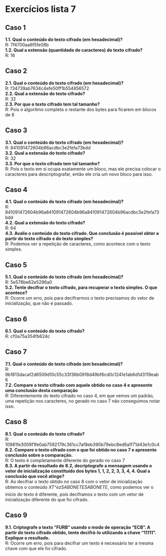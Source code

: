 
# Exercícios lista 7

## Caso 1
**1.1. Qual o conteúdo do texto cifrado (em hexadecimal)?**  
R: 7f4700aa6f5fe08b  
**1.2. Qual a extensão (quantidade de caracteres) do texto cifrado?**  
R: 16  

## Caso 2
**2.1. Qual o conteúdo do texto cifrado (em hexadecimal)?**  
R: f34739ab7634c4efe50ff1b554856572  
**2.2. Qual a extensão do texto cifrado?**  
R: 32  
**2.3. Por que o texto cifrado tem tal tamanho?**  
R: Pois o algoritmo completa o restante dos bytes para ficarem em blocos de 8  

## Caso 3
**3.1. Qual o conteúdo do texto cifrado (em hexadecimal)?**  
R: 841091472604b96acdbc3e2fefa73bdd  
**3.2. Qual a extensão do texto cifrado?**  
R: 32  
**3.3. Por que o texto cifrado tem tal tamanho?**  
R: Pois o texto em sí ocupa exatamente um bloco, mas ele precisa colocar o caracteres para descriptografar, então ele cria um novo bloco para isso.  

## Caso 4
**4.1. Qual o conteúdo do texto cifrado (em hexadecimal)?**  
R: 841091472604b96a841091472604b96a841091472604b96acdbc3e2fefa73bdd   
**4.2. Qual a extensão do texto cifrado?**  
R: 64  
**4.3. Avalie o conteúdo do texto cifrado. Que conclusão é possível obter a partir do texto cifrado e do texto simples?**  
R: Podemos ver a repetição de caracteres, como acontece com o texto simples.  

## Caso 5
**5.1. Qual o conteúdo do texto cifrado (em hexadecimal)?**  
R: 5e578be62e5296a0  
**5.2. Tente decifrar o texto cifrado, para recuperar o texto simples. O que acontece?**  
R: Ocorre um erro, pois para decifrarmos o texto precisamos do vetor de inicialização, que não é passado.  

## Caso 6
**6.1. Qual o conteúdo do texto cifrado?**  
R: cf0a75a354fb624c  

## Caso 7
**7.1. Qual o conteúdo do texto cifrado (em hexadecimal)?**  
R: 9b1813dacaf2d6509d10c55c33f36b0918d49bf6cd0c1241e1ab6d1d3119eab6  
**7.2. Compare o texto cifrado com aquele obtido no caso 4 e apresente uma conclusão desta comparação**  
R: Diferentemente do texto cifrado no caso 4, em que vemos um padrão, uma repetição nos caracteres, no gerado no caso 7 não conseguimos notar isso.   

## Caso 8
**8.1. Qual o conteúdo do texto cifrado?**  
R: 10981fe3009f1fe0ab7592179c361cc7af8eb390b79ebc8ed6a1f71d43e1c0c4  
**8.2. Compare o texto cifrado com o que foi obtido no caso 7 e apresente conclusão sobre a comparação.**  
R: O texto é completamente diferente do gerado no caso 7  
**8.3. A partir do resultado de 8.2, decriptografe a mensagem usando o vetor de inicialização constituído dos bytes 1, 1,
2, 2, 3, 3, 4, 4. Qual a conclusão que você atinge?**  
R: Ao decifrar o texto obtido no caso 8 com o vetor de inicialização obtemos o conteúdo *XT^ezSABONETESABONETE*, como podemos ver o início do texto é diferente, pois deciframos o texto com um vetor de inicialização diferente do que foi cifrado.  

## Caso 9
**9.1. Criptografe o texto “FURB” usando o modo de operação “ECB”. A partir do texto cifrado obtido, tente decifrá-lo
utilizando a chave “11111”. Explique o resultado.**  
R: Ocorre um erro, pois para decifrar um texto é necessário ter a mesma chave com que ele foi cifrado.
